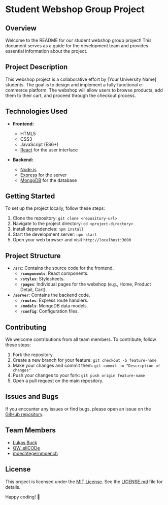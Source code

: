 # Student Webshop Group Project

## Overview

Welcome to the README for our student webshop group project! This document serves as a guide for the development team and provides essential information about the project.

## Project Description

This webshop project is a collaborative effort by [Your University Name] students. The goal is to design and implement a fully functional e-commerce platform. The webshop will allow users to browse products, add them to their cart, and proceed through the checkout process.

## Technologies Used

- **Frontend:**
  - HTML5
  - CSS3
  - JavaScript (ES6+)
  - [React](https://reactjs.org/) for the user interface

- **Backend:**
  - [Node.js](https://nodejs.org/)
  - [Express](https://expressjs.com/) for the server
  - [MongoDB](https://www.mongodb.com/) for the database

## Getting Started

To set up the project locally, follow these steps:

1. Clone the repository: `git clone <repository-url>`
2. Navigate to the project directory: `cd <project-directory>`
3. Install dependencies: `npm install`
4. Start the development server: `npm start`
5. Open your web browser and visit `http://localhost:3000`

## Project Structure

- **`/src`**: Contains the source code for the frontend.
  - **`/components`**: React components.
  - **`/styles`**: Stylesheets.
  - **`/pages`**: Individual pages for the webshop (e.g., Home, Product Detail, Cart).
- **`/server`**: Contains the backend code.
  - **`/routes`**: Express route handlers.
  - **`/models`**: MongoDB data models.
  - **`/config`**: Configuration files.

## Contributing

We welcome contributions from all team members. To contribute, follow these steps:

1. Fork the repository.
2. Create a new branch for your feature: `git checkout -b feature-name`
3. Make your changes and commit them: `git commit -m "Description of changes"`
4. Push your changes to your fork: `git push origin feature-name`
5. Open a pull request on the main repository.

## Issues and Bugs

If you encounter any issues or find bugs, please open an issue on the [GitHub repository](https://github.com/L4XB/webShop/pulls ).

## Team Members

- [Lukas Buck]([link-to-profile](https://github.com/L4XB))
- [QW_ellCODe]([link-to-profile](https://github.com/QWellCOD))
- [moechtegernmoench]([link-to-profile](https://github.com/moechtegernmoench))

## License

This project is licensed under the [MIT License](LICENSE.md). See the [LICENSE.md](LICENSE.md) file for details.

Happy coding! 🚀
